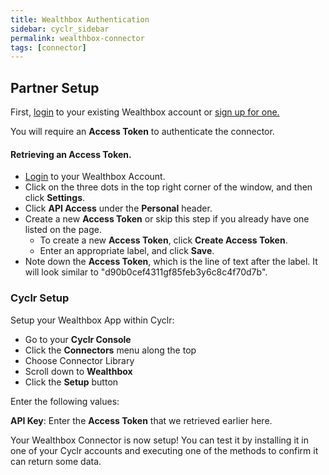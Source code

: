 ```yaml
---
title: Wealthbox Authentication
sidebar: cyclr_sidebar
permalink: wealthbox-connector
tags: [connector]
---
```


## Partner Setup

First, [login](https://app.crmworkspace.com/users/login) to your existing Wealthbox account or [sign up for one.](https://www.wealthbox.com/)

You will require an **Access Token** to authenticate the connector.

#### Retrieving an Access Token.

*   [Login](https://app.crmworkspace.com/users/login) to your Wealthbox Account.
*   Click on the three dots in the top right corner of the window, and then click **Settings**.
*   Click **API Access** under the **Personal** header.
*   Create a new **Access Token** or skip this step if you already have one listed on the page.
    *   To create a new **Access Token**, click **Create Access Token**.
    *   Enter an appropriate label, and click **Save**.
*   Note down the **Access Token**, which is the line of text after the label. It will look similar to "d90b0cef4311gf85feb3y6c8c4f70d7b".

### Cyclr Setup

Setup your Wealthbox App within Cyclr:

*   Go to your **Cyclr Console**
*   Click the **Connectors** menu along the top
*   Choose Connector Library
*   Scroll down to **Wealthbox**
*   Click the **Setup** button

Enter the following values:

**API Key**: Enter the **Access Token** that we retrieved earlier here.

Your Wealthbox Connector is now setup! You can test it by installing it in one of your Cyclr accounts and executing one of the methods to confirm it can return some data.
